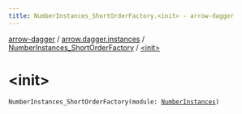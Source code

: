 ```yaml
---
title: NumberInstances_ShortOrderFactory.<init> - arrow-dagger
---
```


[arrow-dagger](../../index.html) / [arrow.dagger.instances](../index.html) / [NumberInstances_ShortOrderFactory](index.html) / [&lt;init&gt;](./-init-.html)

# &lt;init&gt;

`NumberInstances_ShortOrderFactory(module: `[`NumberInstances`](../-number-instances/index.html)`)`